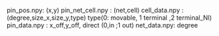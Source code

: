 pin_pos.npy: (x,y)
pin_net_cell.npy : (net,cell)
cell_data.npy : (degree,size_x,size_y,type) type(0: movable, 1 terminal ,2 terminal_NI)
pin_data.npy : x_off,y_off, direct (0,in ;1 out)
net_data.npy: degree
